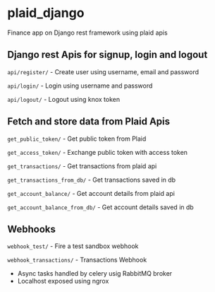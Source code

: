 # plaid_django
Finance app on Django rest framework using plaid apis

## Django rest Apis for signup, login and logout

`api/register/` - Create user using username, email and password

`api/login/` - Login using username and password

`api/logout/` - Logout using knox token

## Fetch and store data from Plaid Apis

`get_public_token/` - Get public token from Plaid

`get_access_token/` - Exchange public token with access token

`get_transactions/` - Get transactions from plaid api

`get_transactions_from_db/` - Get transactions saved in db

`get_account_balance/` - Get account details from plaid api

`get_account_balance_from_db/` - Get account details saved in db


## Webhooks
    
`webhook_test/` - Fire a test sandbox webhook 

`webhook_transactions/` - Transactions Webhook 



- Async tasks handled by celery usig RabbitMQ broker
- Localhost exposed using ngrox


